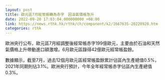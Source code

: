 ```yaml
---
layout: post
title: 歐元區7月經常帳轉為赤字　因油氣價格急升
date: 2022-09-20 17:03:04.000000000 +08:00
link: https://news.rthk.hk/rthk/ch/component/k2/1667635-20220920.htm
categories: rthk
---
```


歐洲央行公布，歐元區7月經調整後經常帳赤字199億歐元，主要由於石油和天然氣價格上升帶動進口額激增。6月歐元區錄得42億歐元經常帳盈餘。

數據顯示，截至7月，過去12個月歐元區經常帳盈餘累計佔區內生產總值0.5%，2021年同期則佔3.1%。歐洲央行預計，今年全年經常帳赤字佔區內生產總值0.3%。

